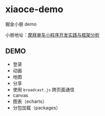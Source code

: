 # xiaoce-demo
掘金小册 demo

小册地址：[摩拜单车小程序开发实践与框架分析](https://juejin.im/book/5b30c3b351882574957a788f)

## DEMO

- 登录
- 动画
- 地图
- 分享
- 使用 `broadcast.js` 跨页面通信
- canvas
- 图表（echarts）
- 分包加载（packages）
